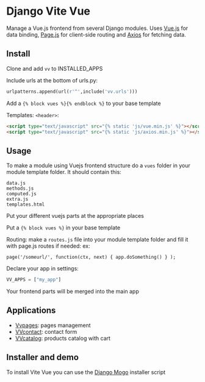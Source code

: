 # Django Vite Vue

Manage a Vue.js frontend from several Django modules. Uses [Vue.js](http://vuejs.org/) for data binding,
 [Page.js](https://github.com/visionmedia/page.js) for client-side routing and [Axios](https://github.com/mzabriskie/axios)
 for fetching data.

## Install

Clone and add `vv` to INSTALLED_APPS

Include urls at the bottom of urls.py:

  ```python
urlpatterns.append(url(r'^',include('vv.urls')))
  ```

Add a `{% block vues %}{% endblock %}` to your base template

Templates: `<header>`:

  ```html
<script type="text/javascript" src="{% static 'js/vue.min.js' %}"></script>
<script type="text/javascript" src="{% static 'js/axios.min.js' %}"></script>
  ```

## Usage

To make a module using Vuejs frontend structure do a `vues` folder in your module template folder. It should contain this:

   ```
data.js
methods.js
computed.js
extra.js
templates.html
   ```
   
Put your different vuejs parts at the appropriate places

Put a `{% block vues %}` in your base template 

Routing: make a `routes.js` file into your module template folder and fill it with page.js routes if needed: ex:

   ```javasccript
page('/someurl/', function(ctx, next) { app.doSomething() } );
   ```

Declare your app in settings:

   ```python
VV_APPS = ["my_app"]
   ```
   
Your frontend parts will be merged into the main app

## Applications

- [Vvpages](https://github.com/synw/django-vvpages): pages management
- [VVcontact](https://github.com/synw/django-vvcontact): contact form
- [VVcatalog](https://github.com/synw/django-vvcatalog): products catalog with cart

## Installer and demo

To install Vite Vue you can use the [Django Mogo](https://github.com/synw/django-mogo) installer script

